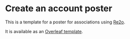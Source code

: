 # Create an account poster

This is a template for a poster for associations using [Re2o](https://gitlab.federez.net/federez/re2o).

It is available as an [Overleaf template](https://www.overleaf.com/articles/create-an-account-re2o/pyhscgyjchhp).
